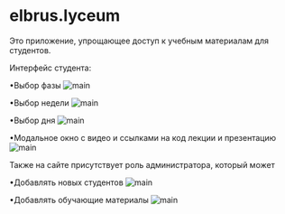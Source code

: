 # elbrus.lyceum

Это приложение, упрощающее доступ к учебным материалам для студентов.
 
Интерфейс студента:

•Выбор фазы
![main](https://github.com/Firajest/elbrus.lyceum/blob/master/readme-assets/1.png)

•Выбор недели
![main](https://github.com/Firajest/elbrus.lyceum/blob/master/readme-assets/2.png)

•Выбор дня
![main](https://github.com/Firajest/elbrus.lyceum/blob/master/readme-assets/3.png)

•Модальное окно с видео и ссылками на код лекции и презентацию
![main](https://github.com/Firajest/elbrus.lyceum/blob/master/readme-assets/4.png)

Также на сайте присутствует роль администратора, который может

•Добавлять новых студентов
![main](https://github.com/Firajest/elbrus.lyceum/blob/master/readme-assets/5.png)

•Добавлять обучающие материалы
![main](https://github.com/Firajest/elbrus.lyceum/blob/master/readme-assets/6.png)
